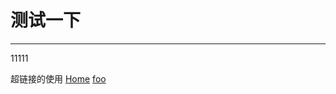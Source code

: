 # 测试一下
---
11111

超链接的使用
[Home](/) <!-- 跳转到根部的 README.md -->
[foo](/demo/) <!-- 跳转到 foo 文件夹的 index.html -->
